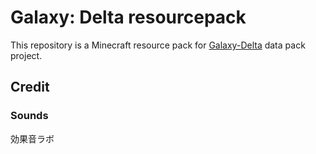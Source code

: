 # Galaxy: Delta resourcepack

This repository is a Minecraft resource pack for [Galaxy-Delta](https://github.com/bill96012/Galaxy-Delta) data pack project.

## Credit

### Sounds

効果音ラボ
